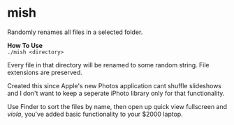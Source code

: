 # mish
Randomly renames all files in a selected folder.

**How To Use**  
`./mish <directory>`

Every file in that directory will be renamed to some random string. 
File extensions are preserved. 

Created this since Apple's new Photos application cant shuffle slideshows and I don't want to keep a seperate iPhoto library only for that functionality.

Use Finder to sort the files by name, then open up quick view fullscreen and *viola*, you've added basic functionality to your $2000 laptop.
